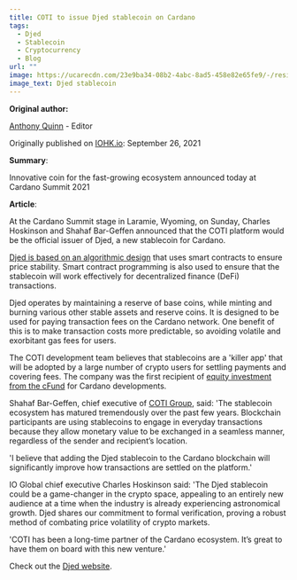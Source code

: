 ```yaml
---
title: COTI to issue Djed stablecoin on Cardano
tags:
  - Djed
  - Stablecoin
  - Cryptocurrency
  - Blog
url: ""
image: https://ucarecdn.com/23e9ba34-08b2-4abc-8ad5-458e82e65fe9/-/resize/800/-/format/webp/-/quality/best/-/progressive/yes/
image_text: Djed stablecoin
---
```


**Original author:**

[Anthony Quinn](https://iohk.io/en/team/anthony-quinn) - Editor

Originally published on [IOHK.io](https://iohk.io/en/blog/posts/2021/09/26/coti-to-issue-djed-stablecoin-on-cardano/): September 26, 2021

**Summary**:

Innovative coin for the fast-growing ecosystem announced today at Cardano Summit 2021

**Article**:

At the Cardano Summit stage in Laramie, Wyoming, on Sunday, Charles Hoskinson and Shahaf Bar-Geffen announced that the COTI platform would be the official issuer of Djed, a new stablecoin for Cardano.

[Djed is based on an algorithmic design](https://deploy-preview-993--iohk-io.netlify.app/en/blog/posts/2021/08/18/djed-implementing-algorithmic-stablecoins-for-proven-price-stability/) that uses smart contracts to ensure price stability. Smart contract programming is also used to ensure that the stablecoin will work effectively for decentralized finance (DeFi) transactions. 

Djed operates by maintaining a reserve of base coins, while minting and burning various other stable assets and reserve coins. It is designed to be used for paying transaction fees on the Cardano network. One benefit of this is to make transaction costs more predictable, so avoiding volatile and exorbitant gas fees for users. 

The COTI development team believes that stablecoins are a 'killer app' that will be adopted by a large number of crypto users for settling payments and covering fees. The company was the first recipient of [equity investment from the cFund](https://iohk.io/en/blog/posts/2021/07/28/a-closer-look-at-the-cfund/) for Cardano developments. 

Shahaf Bar-Geffen, chief executive of [COTI Group](https://coti.io/), said: 'The stablecoin ecosystem has matured tremendously over the past few years. Blockchain participants are using stablecoins to engage in everyday transactions because they allow monetary value to be exchanged in a seamless manner, regardless of the sender and recipient’s location.

'I believe that adding the Djed stablecoin to the Cardano blockchain will significantly improve how transactions are settled on the platform.' 

IO Global chief executive Charles Hoskinson said: 'The Djed stablecoin could be a game-changer in the crypto space, appealing to an entirely new audience at a time when the industry is already experiencing astronomical growth. Djed shares our commitment to formal verification, proving a robust method of combating price volatility of crypto markets.

'COTI has been a long-time partner of the Cardano ecosystem. It’s great to have them on board with this new venture.'

Check out the [Djed website](https://djed.xyz/).
